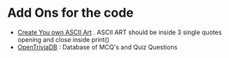 # Add Ons for the code

- [Create You own ASCII Art](http://patorjk.com/software/taag/#p=display&f=Graffiti&t=Type%20Something%20) . ASCII ART should be inside 3 single quotes opening and close inside print()
- [OpenTriviaDB](https://opentdb.com/) : Database of MCQ's and Quiz Questions
